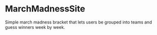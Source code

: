 # MarchMadnessSite
Simple march madness bracket that lets users be grouped into teams and guess winners week by week.
